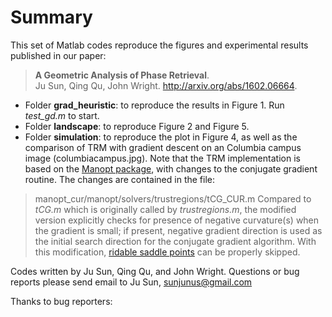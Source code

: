 # Summary
This set of Matlab codes reproduce the figures and experimental results published in our paper: 
> **A Geometric Analysis of Phase Retrieval**.   
> Ju Sun, Qing Qu, John Wright. http://arxiv.org/abs/1602.06664. 

+ Folder **grad_heuristic**: to reproduce the results in Figure 1. Run *test_gd.m* to start. 
+ Folder **landscape**: to reproduce Figure 2 and Figure 5. 
+ Folder **simulation**: to reproduce the plot in Figure 4, as well as the comparison of TRM with gradient descent on an Columbia campus image (columbiacampus.jpg). Note that the TRM implementation is based on the [Manopt package](http://www.manopt.org/), with changes to the conjugate gradient routine. The changes are contained in the file: 
> manopt_cur/manopt/solvers/trustregions/tCG_CUR.m 
Compared to *tCG.m* which is originally called by *trustregions.m*, the modified version explicitly checks for presence of negative curvature(s) when the gradient is small; if present, negative gradient direction is used as the initial search direction for the conjugate gradient algorithm. With this modification, [ridable saddle points](http://arxiv.org/abs/1510.06096) can be properly skipped. 

Codes written by Ju Sun, Qing Qu, and John Wright. Questions or bug reports please send email to Ju Sun, sunjunus@gmail.com 

Thanks to bug reporters: 
